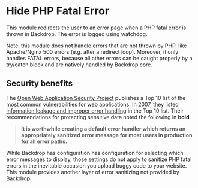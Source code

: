 # Hide PHP Fatal Error

This module redirects the user to an error page when a PHP fatal error is thrown in Backdrop. The error is logged using watchdog.

Note: this module does not handle errors that are not thrown by PHP, like Apache/Nginx 500 errors (e.g. after a redirect loop). Moreover, it only handles FATAL errors, because all other errors can be caught properly by a try/catch block and are natively handled by Backdrop core.

## Security benefits

The [Open Web Application Security Project](https://www.owasp.org/index.php/Main_Page) publishes a Top 10 list of the most common vulnerabilities for web applications. In 2007, they listed [information leakage and improper error handling](https://www.owasp.org/index.php/Top_10_2007-A6) in the Top 10 list. Their recommendations for protecting sensitive data noted the following in **bold**.

> **It is worthwhile creating a default error handler which returns an appropriately sanitized error message for most users in production for all error paths.**

While Backdrop has configuration has configuration for selecting which error messages to display, those settings do not apply to sanitize PHP fatal errors in the inevitable occasion you upload buggy code to your website. This module provides another layer of error sanitizing not provided by Backdrop.
